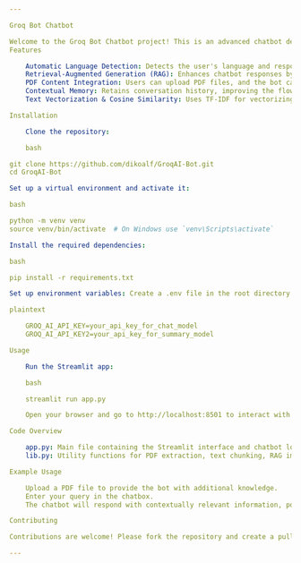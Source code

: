 ```yaml
---

Groq Bot Chatbot

Welcome to the Groq Bot Chatbot project! This is an advanced chatbot designed to provide intelligent, contextually aware responses. It leverages Groq AI's models for both conversational interaction and summarization, supports multiple languages, and allows PDF content integration for enhanced knowledge-based responses.
Features

    Automatic Language Detection: Detects the user's language and responds accordingly, making interactions smoother.
    Retrieval-Augmented Generation (RAG): Enhances chatbot responses by referencing relevant information from previously uploaded content or conversation history.
    PDF Content Integration: Users can upload PDF files, and the bot can extract, summarize, and use the content to answer questions.
    Contextual Memory: Retains conversation history, improving the flow of longer interactions by maintaining relevant context.
    Text Vectorization & Cosine Similarity: Uses TF-IDF for vectorizing text, enabling more accurate search results and improving chatbot intelligence.

Installation

    Clone the repository:

    bash

git clone https://github.com/dikoalf/GroqAI-Bot.git
cd GroqAI-Bot

Set up a virtual environment and activate it:

bash

python -m venv venv
source venv/bin/activate  # On Windows use `venv\Scripts\activate`

Install the required dependencies:

bash

pip install -r requirements.txt

Set up environment variables: Create a .env file in the root directory and add your Groq AI API keys:

plaintext

    GROQ_AI_API_KEY=your_api_key_for_chat_model
    GROQ_AI_API_KEY2=your_api_key_for_summary_model

Usage

    Run the Streamlit app:

    bash

    streamlit run app.py

    Open your browser and go to http://localhost:8501 to interact with the chatbot.

Code Overview

    app.py: Main file containing the Streamlit interface and chatbot logic, including PDF upload and conversation management.
    lib.py: Utility functions for PDF extraction, text chunking, RAG implementation, and sliding window memory management.

Example Usage

    Upload a PDF file to provide the bot with additional knowledge.
    Enter your query in the chatbox.
    The chatbot will respond with contextually relevant information, potentially incorporating content from the uploaded PDF.

Contributing

Contributions are welcome! Please fork the repository and create a pull request with your proposed changes.

---
```

